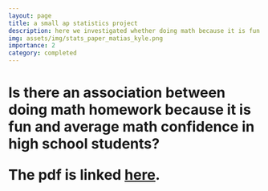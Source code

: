 ```yaml
---
layout: page
title: a small ap statistics project
description: here we investigated whether doing math because it is fun has an association with average confidence in solving math problems among high school students
img: assets/img/stats_paper_matias_kyle.png
importance: 2
category: completed
---
```


  <h1> <b> Is there an association between doing math homework because it is fun and average math confidence in high school students? <b> 
  <p>The pdf is linked <a href="https://quadcryo.github.io/assets/pdf/matias-relyea-kyle-hollars-math-fun-confidence-stats.pdf" target="assets/pdf">here</a>.</p>






